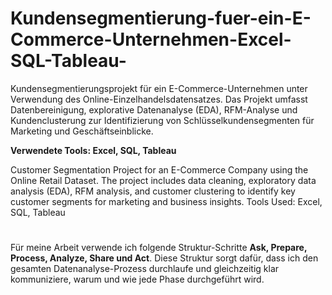 # Kundensegmentierung-fuer-ein-E-Commerce-Unternehmen-Excel-SQL-Tableau-

Kundensegmentierungsprojekt für ein E-Commerce-Unternehmen unter Verwendung des Online-Einzelhandelsdatensatzes. Das Projekt umfasst Datenbereinigung, explorative Datenanalyse (EDA), RFM-Analyse und Kundenclusterung zur Identifizierung von Schlüsselkundensegmenten für Marketing und Geschäftseinblicke. 

**Verwendete Tools: Excel, SQL, Tableau**

Customer Segmentation Project for an E-Commerce Company using the Online Retail Dataset. The project includes data cleaning, exploratory data analysis (EDA), RFM analysis, and customer clustering to identify key customer segments for marketing and business insights. Tools Used: Excel, SQL, Tableau
#
Für meine Arbeit verwende ich folgende Struktur-Schritte **Ask, Prepare, Process, Analyze, Share und Act**. Diese Struktur sorgt dafür, dass ich den gesamten Datenanalyse-Prozess durchlaufe und gleichzeitig klar kommuniziere, warum und wie jede Phase durchgeführt wird.
#

